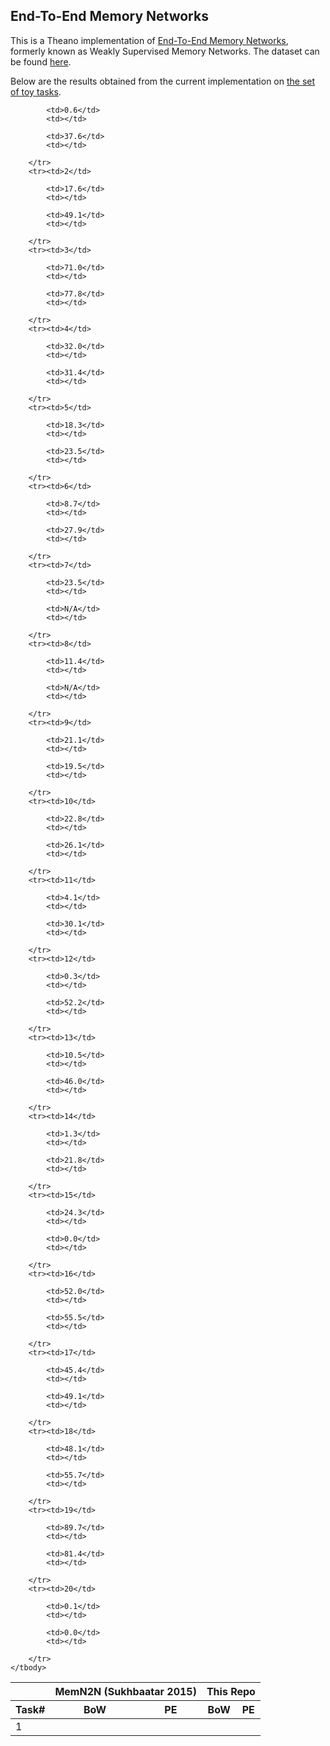 ## End-To-End Memory Networks
This is a Theano implementation of [End-To-End Memory Networks](http://arxiv.org/abs/1503.08895v4), formerly known as Weakly Supervised Memory Networks. The dataset can be found [here](http://fb.ai/babi).

Below are the results obtained from the current implementation on [the set of toy tasks](http://arxiv.org/abs/1502.05698).

<table>
    <thead>
        <tr>
            <th></th>
            <th colspan="2">MemN2N (Sukhbaatar 2015)</th>
            <th colspan="2">This Repo</th>
        </tr>
        <tr>
            <th>Task#</th>
            <th>BoW</th>
            <th>PE</th>
            <th>BoW</th>
            <th>PE</th>
        </tr>
    </thead>
    <tbody>
        <tr><td>1</td>
        
            <td>0.6</td>
            <td></td>
            
            <td>37.6</td>
            <td></td>
            
        </tr>
        <tr><td>2</td>
        
            <td>17.6</td>
            <td></td>
            
            <td>49.1</td>
            <td></td>
            
        </tr>
        <tr><td>3</td>
        
            <td>71.0</td>
            <td></td>
            
            <td>77.8</td>
            <td></td>
            
        </tr>
        <tr><td>4</td>
        
            <td>32.0</td>
            <td></td>
            
            <td>31.4</td>
            <td></td>
            
        </tr>
        <tr><td>5</td>
        
            <td>18.3</td>
            <td></td>
            
            <td>23.5</td>
            <td></td>
            
        </tr>
        <tr><td>6</td>
        
            <td>8.7</td>
            <td></td>
            
            <td>27.9</td>
            <td></td>
            
        </tr>
        <tr><td>7</td>
        
            <td>23.5</td>
            <td></td>
            
            <td>N/A</td>
            <td></td>
            
        </tr>
        <tr><td>8</td>
            
            <td>11.4</td>
            <td></td>
            
            <td>N/A</td>
            <td></td>
            
        </tr>
        <tr><td>9</td>
        
            <td>21.1</td>
            <td></td>
            
            <td>19.5</td>
            <td></td>
            
        </tr>
        <tr><td>10</td>
        
            <td>22.8</td>
            <td></td>
            
            <td>26.1</td>
            <td></td>
            
        </tr>
        <tr><td>11</td>
        
            <td>4.1</td>
            <td></td>
            
            <td>30.1</td>
            <td></td>
            
        </tr>
        <tr><td>12</td>
        
            <td>0.3</td>
            <td></td>
            
            <td>52.2</td>
            <td></td>
            
        </tr>
        <tr><td>13</td>
            
            <td>10.5</td>
            <td></td>
            
            <td>46.0</td>
            <td></td>
            
        </tr>
        <tr><td>14</td>
        
            <td>1.3</td>
            <td></td>
            
            <td>21.8</td>
            <td></td>
            
        </tr>
        <tr><td>15</td>
            
            <td>24.3</td>
            <td></td>
            
            <td>0.0</td>
            <td></td>
            
        </tr>
        <tr><td>16</td>
        
            <td>52.0</td>
            <td></td>
            
            <td>55.5</td>
            <td></td>
            
        </tr>
        <tr><td>17</td>
        
            <td>45.4</td>
            <td></td>
            
            <td>49.1</td>
            <td></td>
            
        </tr>
        <tr><td>18</td>
        
            <td>48.1</td>
            <td></td>
            
            <td>55.7</td>
            <td></td>
            
        </tr>
        <tr><td>19</td>
        
            <td>89.7</td>
            <td></td>
            
            <td>81.4</td>
            <td></td>
            
        </tr>
        <tr><td>20</td>
        
            <td>0.1</td>
            <td></td>
            
            <td>0.0</td>
            <td></td>
            
        </tr>        
    </tbody>
</table>
